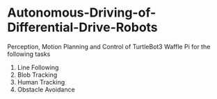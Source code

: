 # Autonomous-Driving-of-Differential-Drive-Robots
Perception, Motion Planning and Control of TurtleBot3 Waffle Pi for the following tasks
1. Line Following
2. Blob Tracking
3. Human Tracking
4. Obstacle Avoidance
